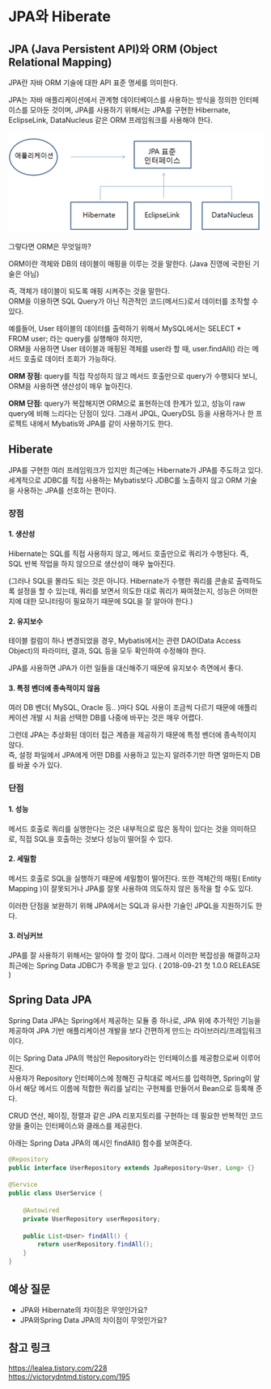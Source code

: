 # JPA와 Hiberate

## JPA (Java Persistent API)와 ORM (Object Relational Mapping)

JPA란 자바 ORM 기술에 대한 API 표준 명세를 의미한다.

JPA는 자바 애플리케이션에서 관계형 데이터베이스를 사용하는 방식을 정의한 인터페이스를 모아둔 것이며, JPA를 사용하기 위해서는 JPA를 구현한 Hibernate, EclipseLink, DataNucleus 같은 ORM 프레임워크를 사용해야 한다.

![annotation](img/jpa1.png)

그렇다면 ORM은 무엇일까?

ORM이란 객체와 DB의 테이블이 매핑을 이루는 것을 말한다. (Java 진영에 국한된 기술은 아님)

즉, 객체가 테이블이 되도록 매핑 시켜주는 것을 말한다.  
ORM을 이용하면 SQL Query가 아닌 직관적인 코드(메서드)로서 데이터를 조작할 수 있다.

예를들어, User 테이블의 데이터를 출력하기 위해서 MySQL에서는 SELECT \* FROM user; 라는 query를 실행해야 하지만,  
ORM을 사용하면 User 테이블과 매핑된 객체를 user라 할 때, user.findAll() 라는 메서드 호출로 데이터 조회가 가능하다.

**ORM 장점:** query를 직접 작성하지 않고 메서드 호출만으로 query가 수행되다 보니, ORM을 사용하면 생산성이 매우 높아진다.

**ORM 단점:** query가 복잡해지면 ORM으로 표현하는데 한계가 있고, 성능이 raw query에 비해 느리다는 단점이 있다. 그래서 JPQL, QueryDSL 등을 사용하거나 한 프로젝트 내에서 Mybatis와 JPA를 같이 사용하기도 한다.

## Hiberate

JPA를 구현한 여러 프레임워크가 있지만 최근에는 Hibernate가 JPA를 주도하고 있다.  
세계적으로 JDBC를 직접 사용하는 Mybatis보다 JDBC를 노출하지 않고 ORM 기술을 사용하는 JPA를 선호하는 편이다.

### 장점

#### 1. 생산성

Hibernate는 SQL를 직접 사용하지 않고, 메서드 호출만으로 쿼리가 수행된다. 즉, SQL 반복 작업을 하지 않으므로 생산성이 매우 높아진다.

(그러나 SQL을 몰라도 되는 것은 아니다.
Hibernate가 수행한 쿼리를 콘솔로 출력하도록 설정을 할 수 있는데, 쿼리를 보면서 의도한 대로 쿼리가 짜여졌는지, 성능은 어떠한지에 대한 모니터링이 필요하기 때문에 SQL을 잘 알아야 한다.)

#### 2. 유지보수

테이블 컬럼이 하나 변경되었을 경우, Mybatis에서는 관련 DAO(Data Access Object)의 파라미터, 결과, SQL 등을 모두 확인하여 수정해야 한다.

JPA를 사용하면 JPA가 이런 일들을 대신해주기 때문에 유지보수 측면에서 좋다.

#### 3. 특정 벤더에 종속적이지 않음

여러 DB 벤더( MySQL, Oracle 등.. )마다 SQL 사용이 조금씩 다르기 때문에 애플리케이션 개발 시 처음 선택한 DB를 나중에 바꾸는 것은 매우 어렵다.

그런데 JPA는 추상화된 데이터 접근 계층을 제공하기 때문에 특정 벤더에 종속적이지 않다.  
즉, 설정 파일에서 JPA에게 어떤 DB를 사용하고 있는지 알려주기만 하면 얼마든지 DB를 바꿀 수가 있다.

### 단점

#### 1. 성능

메서드 호출로 쿼리를 실행한다는 것은 내부적으로 많은 동작이 있다는 것을 의미하므로, 직접 SQL을 호출하는 것보다 성능이 떨어질 수 있다.

#### 2. 세밀함

메서드 호출로 SQL을 실행하기 때문에 세밀함이 떨어진다. 또한 객체간의 매핑( Entity Mapping )이 잘못되거나 JPA를 잘못 사용하여 의도하지 않은 동작을 할 수도 있다.

이러한 단점을 보완하기 위해 JPA에서는 SQL과 유사한 기술인 JPQL을 지원하기도 한다.

#### 3. 러닝커브

JPA를 잘 사용하기 위해서는 알아야 할 것이 많다.
그래서 이러한 복잡성을 해결하고자 최근에는 Spring Data JDBC가 주목을 받고 있다. ( 2018-09-21 첫 1.0.0 RELEASE )

## Spring Data JPA

Spring Data JPA는 Spring에서 제공하는 모듈 중 하나로, JPA 위에 추가적인 기능을 제공하여 JPA 기반 애플리케이션 개발을 보다 간편하게 만드는 라이브러리/프레임워크이다.

이는 Spring Data JPA의 핵심인 Repository라는 인터페이스를 제공함으로써 이루어진다.  
사용자가 Repository 인터페이스에 정해진 규칙대로 메서드를 입력하면, Spring이 알아서 해당 메서드 이름에 적합한 쿼리를 날리는 구현체를 만들어서 Bean으로 등록해 준다.

CRUD 연산, 페이징, 정렬과 같은 JPA 리포지토리를 구현하는 데 필요한 반복적인 코드 양을 줄이는 인터페이스와 클래스를 제공한다.

아래는 Spring Data JPA의 예시인 findAll() 함수를 보여준다.

```java
@Repository
public interface UserRepository extends JpaRepository<User, Long> {}

@Service
public class UserService {

    @Autowired
    private UserRepository userRepository;

    public List<User> findAll() {
        return userRepository.findAll();
    }
}
```

## 예상 질문

- JPA와 Hibernate의 차이점은 무엇인가요?
- JPA와Spring Data JPA의 차이점이 무엇인가요?

## 참고 링크

https://lealea.tistory.com/228  
https://victorydntmd.tistory.com/195
